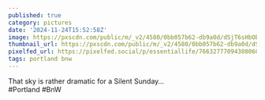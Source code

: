 ```yaml
---
published: true
category: pictures
date: '2024-11-24T15:52:58Z'
image: https://pxscdn.com/public/m/_v2/4580/0bb057b62-db9a0d/dSjT6sHbOBh5/o70gYAsRswJZqPC1c4QfKrAnRpGASzxTP0AyoWwb.jpg
thumbnail_url: https://pxscdn.com/public/m/_v2/4580/0bb057b62-db9a0d/dSjT6sHbOBh5/o70gYAsRswJZqPC1c4QfKrAnRpGASzxTP0AyoWwb_thumb.jpg
pixelfed_url: https://pixelfed.social/p/essentiallife/766327770943080607
tags: portland bnw
---
```


That sky is rather dramatic for a Silent Sunday…  
#Portland #BnW
